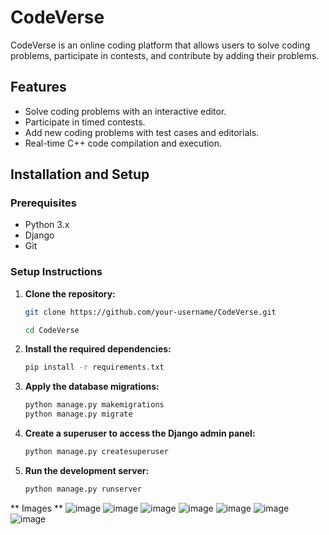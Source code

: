 # CodeVerse

CodeVerse is an online coding platform that allows users to solve coding problems, participate in contests, and contribute by adding their problems.

## Features

- Solve coding problems with an interactive editor.
- Participate in timed contests.
- Add new coding problems with test cases and editorials.
- Real-time C++ code compilation and execution.

## Installation and Setup

### Prerequisites

- Python 3.x
- Django
- Git

### Setup Instructions

1. **Clone the repository:**
    ```bash
    git clone https://github.com/your-username/CodeVerse.git

    cd CodeVerse
   
2. **Install the required dependencies:**
    ```bash
    pip install -r requirements.txt

3. **Apply the database migrations:**

     ```bash
     python manage.py makemigrations
     python manage.py migrate

4. **Create a superuser to access the Django admin panel:**
      ```bash
      python manage.py createsuperuser

5. **Run the development server:**
      ```bash
      python manage.py runserver


** Images **
![image](https://github.com/user-attachments/assets/4f911afd-248d-4395-9a67-2f19567dec83)
![image](https://github.com/user-attachments/assets/c74ed39e-40e9-49a9-9535-7522947aa22e)
![image](https://github.com/user-attachments/assets/11714257-8636-475c-b023-9bd63d8be6c8)
![image](https://github.com/user-attachments/assets/77f003f7-8a7c-4c71-92a5-26d2cc00c042)
![image](https://github.com/user-attachments/assets/167903c1-cb17-4cb6-bdd9-0cb92b792a51)
![image](https://github.com/user-attachments/assets/f4d2708b-d17c-4dc1-9f0c-9cd28fd9cde2)
![image](https://github.com/user-attachments/assets/c5bf5079-cb69-44b2-b018-dc33ef7ac605)






